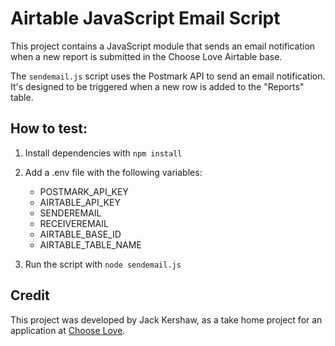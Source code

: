 # Airtable JavaScript Email Script

This project contains a JavaScript module that sends an email notification when a new report is submitted in the Choose Love Airtable base.

The `sendemail.js` script uses the Postmark API to send an email notification. It's designed to be triggered when a new row is added to the "Reports" table.

## How to test:

1. Install dependencies with `npm install`

2. Add a .env file with the following variables:

   - POSTMARK_API_KEY
   - AIRTABLE_API_KEY
   - SENDEREMAIL
   - RECEIVEREMAIL
   - AIRTABLE_BASE_ID
   - AIRTABLE_TABLE_NAME

3. Run the script with `node sendemail.js`

## Credit

This project was developed by Jack Kershaw, as a take home project for an application at [Choose Love](https://chooselove.org/).
